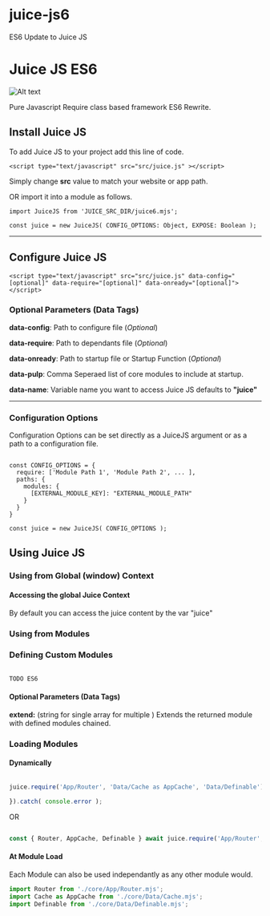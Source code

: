 # juice-js6
ES6 Update to Juice JS
# Juice JS ES6

![Alt text](https://raw.githubusercontent.com/chriskirby81/juice-js/master/brand/logo-med.png "")

Pure Javascript Require class based framework ES6 Rewrite.

## Install Juice JS

To add Juice JS to your project add this line of code.

```<script type="text/javascript" src="src/juice.js" ></script>```

  Simply change **src** value to match your website or app path.
  
  OR import it into a module as follows.
  
  ```
  import JuiceJS from 'JUICE_SRC_DIR/juice6.mjs';
  
  const juice = new JuiceJS( CONFIG_OPTIONS: Object, EXPOSE: Boolean );
  
  ```
  
  ***
  

## Configure Juice JS

```<script type="text/javascript" src="src/juice.js" data-config="[optional]" data-require="[optional]" data-onready="[optional]"></script>```

### Optional Parameters (Data Tags)

  **data-config**: Path to configure file (*Optional*)
  
  **data-require**: Path to dependants file (*Optional*)
  
  **data-onready**: Path to startup file or Startup Function (*Optional*)
  
  **data-pulp**: Comma Seperaed list of core modules to include at startup.
  
  **data-name**: Variable name you want to access Juice JS defaults to **"juice"**
  ***
  
### Configuration Options

Configuration Options can be set directly as a JuiceJS argument or as a path to a configuration file.

```

const CONFIG_OPTIONS = {
  require: ['Module Path 1', 'Module Path 2', ... ],
  paths: {
    modules: {
      [EXTERNAL_MODULE_KEY]: "EXTERNAL_MODULE_PATH"
    }
  }
}

const juice = new JuiceJS( CONFIG_OPTIONS );

```

## Using Juice JS

### Using from Global (window) Context

#### Accessing the global Juice Context
  By default you can access the juice content by the var "juice"

### Using from Modules

### Defining Custom Modules

```javascript

TODO ES6

```

#### Optional Parameters (Data Tags)

**extend:** (string for single array for multiple ) Extends the returned module with defined modules chained.

### Loading Modules

#### Dynamically

```javascript

juice.require('App/Router', 'Data/Cache as AppCache', 'Data/Definable').then(({ Router, AppCache, Definable }) => {

}).catch( console.error );

```
OR
```javascript

const { Router, AppCache, Definable } await juice.require('App/Router', 'Data/Cache as AppCache', 'Data/Definable');

```

#### At Module Load

Each Module can also be used independantly as any other module would.

```javascript 
import Router from './core/App/Router.mjs';
import Cache as AppCache from './core/Data/Cache.mjs';
import Definable from './core/Data/Definable.mjs';
```

